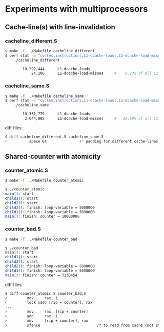 
Experiments with multiprocessors
================================

## Cache-line(s) with line-invalidation

### cacheline_different.S

```sh
$ make -f ../Makefile cacheline_different
$ perf stat -e "cycles,instructions,L1-dcache-loads,L1-dcache-load-misses" \
    ./cacheline_different

        10,292,444      L1-dcache-loads
            24,106      L1-dcache-load-misses     #    0.23% of all L1-dcache accesses
```


### cacheline_same.S

```sh
$ make -f ../Makefile cacheline_same
$ perf stat -e "cycles,instructions,L1-dcache-loads,L1-dcache-load-misses" \
    ./cacheline_same

        10,331,779      L1-dcache-loads
         2,644,805      L1-dcache-load-misses     #   25.60% of all L1-dcache accesses
```

diff files:

```sh
$ diff cacheline_different.S cacheline_same.S
<         .space 64               /* padding for different cache-lines */
```



## Shared-counter with atomicity

### counter_atomic.S

```sh
$ make -f ../Makefile counter_atomic

$ ./counter_atomic
main(): start
child1(): start
child2(): start
child2(): finish: loop-variable = 5000000
child1(): finish: loop-variable = 5000000
main(): finish: counter = 10000000
```

### counter_bad.S

```sh
$ make -f ../Makefile counter_bad

$ ./counter_bad
main(): start
child1(): start
child2(): start
child2(): finish: loop-variable = 5000000
child1(): finish: loop-variable = 5000000
main(): finish: counter = 7230454
```

diff files:

```sh
$ diff counter_atomic.S counter_bad.S
<         mov     rax, 1
<         lock xadd [rip + counter], rax
---
>         mov     rax, [rip + counter]
>         add     rax, 1
>         mov     [rip + counter], rax
>         sfence                          /* to read from cache (not store-buf)
```
